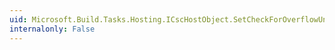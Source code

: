 ```yaml
---
uid: Microsoft.Build.Tasks.Hosting.ICscHostObject.SetCheckForOverflowUnderflow(System.Boolean)
internalonly: False
---
```

